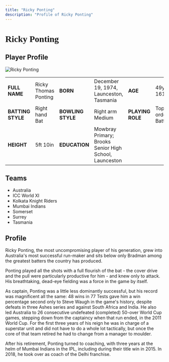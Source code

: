 ```yaml
---
title: "Ricky Ponting"
description: "Profile of Ricky Ponting"
---
```


# <span style="font-family: 'Playfair Display', serif;">Ricky Ponting</span>

## Player Profile

![Ricky Ponting](/images/rp.jpg)

<table>
  <tr>
    <td><strong>FULL NAME</strong></td>
    <td>Ricky Thomas Ponting</td>
    <td><strong>BORN</strong></td>
    <td>December 19, 1974, Launceston, Tasmania</td>
    <td><strong>AGE</strong></td>
    <td>49y 161d</td>
  </tr>
  <tr>
    <td><strong>BATTING STYLE</strong></td>
    <td>Right hand Bat</td>
    <td><strong>BOWLING STYLE</strong></td>
    <td>Right arm Medium</td>
    <td><strong>PLAYING ROLE</strong></td>
    <td>Top order Batter</td>
  </tr>
  <tr>
    <td><strong>HEIGHT</strong></td>
    <td>5ft 10in</td>
    <td><strong>EDUCATION</strong></td>
    <td>Mowbray Primary; Brooks Senior High School, Launceston</td>
  </tr>
</table>

## Teams

- Australia
- ICC World XI
- Kolkata Knight Riders
- Mumbai Indians
- Somerset
- Surrey
- Tasmania

## Profile

Ricky Ponting, the most uncompromising player of his generation, grew into Australia's most successful run-maker and sits below only Bradman among the greatest batters the country has produced.

Ponting played all the shots with a full flourish of the bat - the cover drive and the pull were particularly productive for him - and knew only to attack. His breathtaking, dead-eye fielding was a force in the game by itself.

As captain, Ponting was a little less dominantly successful, but his record was magnificent all the same: 48 wins in 77 Tests gave him a win percentage second only to Steve Waugh in the game's history, despite defeats in three Ashes series and against South Africa and India. He also led Australia to 26 consecutive undefeated (completed) 50-over World Cup games, stepping down from the captaincy when that run ended, in the 2011 World Cup. For the first three years of his reign he was in charge of a superstar unit and did not have to do a whole lot tactically, but once the core of that team retired he had to change from a manager to moulder.

After his retirement, Ponting turned to coaching, with three years at the helm of Mumbai Indians in the IPL, including during their title win in 2015. In 2018, he took over as coach of the Delhi franchise.